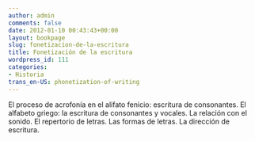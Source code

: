 ```yaml
---
author: admin
comments: false
date: 2012-01-10 00:43:43+00:00
layout: bookpage
slug: fonetizacion-de-la-escritura
title: Fonetización de la escritura
wordpress_id: 111
categories:
- Historia
trans_en-US: phonetization-of-writing
---
```


El proceso de acrofonía en el alifato fenicio: escritura de consonantes. El alfabeto griego: la escritura de consonantes y vocales. La relación con el sonido. El repertorio de letras. Las formas de letras. La dirección de escritura. 
